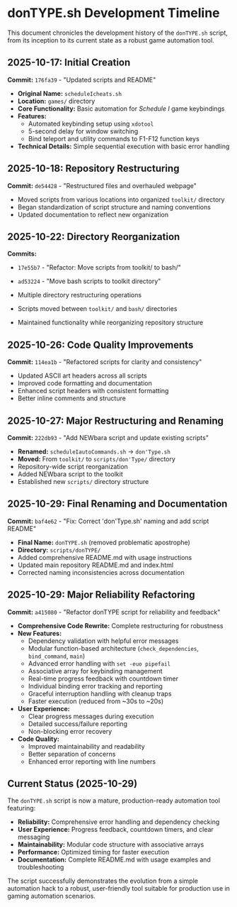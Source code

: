 # donTYPE.sh Development Timeline

This document chronicles the development history of the `donTYPE.sh` script, from its inception to its current state as a robust game automation tool.

## 2025-10-17: Initial Creation

**Commit:** `176fa39` - "Updated scripts and README"

- **Original Name:** `scheduleIcheats.sh`
- **Location:** `games/` directory
- **Core Functionality:** Basic automation for *Schedule I* game keybindings
- **Features:**
  - Automated keybinding setup using `xdotool`
  - 5-second delay for window switching
  - Bind teleport and utility commands to F1-F12 function keys
- **Technical Details:** Simple sequential execution with basic error handling

## 2025-10-18: Repository Restructuring

**Commit:** `de54428` - "Restructured files and overhauled webpage"

- Moved scripts from various locations into organized `toolkit/` directory
- Began standardization of script structure and naming conventions
- Updated documentation to reflect new organization

## 2025-10-22: Directory Reorganization

**Commits:**
- `17e55b7` - "Refactor: Move scripts from toolkit/ to bash/"
- `ad53224` - "Move bash scripts to toolkit directory"

- Multiple directory restructuring operations
- Scripts moved between `toolkit/` and `bash/` directories
- Maintained functionality while reorganizing repository structure

## 2025-10-26: Code Quality Improvements

**Commit:** `114ea1b` - "Refactored scripts for clarity and consistency"

- Updated ASCII art headers across all scripts
- Improved code formatting and documentation
- Enhanced script headers with consistent formatting
- Better inline comments and structure

## 2025-10-27: Major Restructuring and Renaming

**Commit:** `222db93` - "Add NEWbara script and update existing scripts"

- **Renamed:** `scheduleIautoCommands.sh` → `don'Type.sh`
- **Moved:** From `toolkit/` to `scripts/don'Type/` directory
- Repository-wide script reorganization
- Added NEWbara script to the toolkit
- Established new `scripts/` directory structure

## 2025-10-29: Final Renaming and Documentation

**Commit:** `baf4e62` - "Fix: Correct 'don'Type.sh' naming and add script README"

- **Final Name:** `donTYPE.sh` (removed problematic apostrophe)
- **Directory:** `scripts/donTYPE/`
- Added comprehensive README.md with usage instructions
- Updated main repository README.md and index.html
- Corrected naming inconsistencies across documentation

## 2025-10-29: Major Reliability Refactoring

**Commit:** `a415080` - "Refactor donTYPE script for reliability and feedback"

- **Comprehensive Code Rewrite:** Complete restructuring for robustness
- **New Features:**
  - Dependency validation with helpful error messages
  - Modular function-based architecture (`check_dependencies`, `bind_command`, `main`)
  - Advanced error handling with `set -euo pipefail`
  - Associative array for keybinding management
  - Real-time progress feedback with countdown timer
  - Individual binding error tracking and reporting
  - Graceful interruption handling with cleanup traps
  - Faster execution (reduced from ~30s to ~20s)
- **User Experience:**
  - Clear progress messages during execution
  - Detailed success/failure reporting
  - Non-blocking error recovery
- **Code Quality:**
  - Improved maintainability and readability
  - Better separation of concerns
  - Enhanced error reporting with line numbers

## Current Status (2025-10-29)

The `donTYPE.sh` script is now a mature, production-ready automation tool featuring:

- **Reliability:** Comprehensive error handling and dependency checking
- **User Experience:** Progress feedback, countdown timers, and clear messaging
- **Maintainability:** Modular code structure with associative arrays
- **Performance:** Optimized timing for faster execution
- **Documentation:** Complete README.md with usage examples and troubleshooting

The script successfully demonstrates the evolution from a simple automation hack to a robust, user-friendly tool suitable for production use in gaming automation scenarios.
